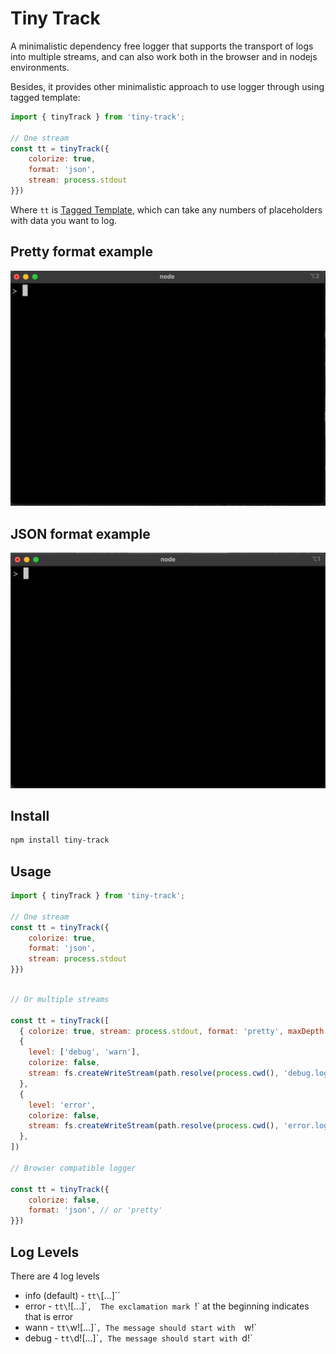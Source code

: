 # Tiny Track

A minimalistic dependency free logger that supports the transport of logs into multiple streams, and can also work both in the browser and in nodejs environments.

Besides, it provides other minimalistic approach to use logger through using tagged template: 

```js
import { tinyTrack } from 'tiny-track';

// One stream
const tt = tinyTrack({
    colorize: true,
    format: 'json',
    stream: process.stdout
}})
```

Where `tt` is [Tagged Template](https://developer.mozilla.org/en-US/docs/Web/JavaScript/Reference/Template_literals#tagged_templates), which can take any numbers of placeholders with data you want to log. 

## Pretty format example

![pretty format demo](./static/pretty-demo.gif)

## JSON format example

![json format demo](./static/json-demo.gif)

## Install

```sh
npm install tiny-track
```

## Usage

```js
import { tinyTrack } from 'tiny-track';

// One stream
const tt = tinyTrack({
    colorize: true,
    format: 'json',
    stream: process.stdout
}})
```

```js 

// Or multiple streams

const tt = tinyTrack([
  { colorize: true, stream: process.stdout, format: 'pretty', maxDepth: 5 },
  {
    level: ['debug', 'warn'],
    colorize: false,
    stream: fs.createWriteStream(path.resolve(process.cwd(), 'debug.log')),
  },
  {
    level: 'error',
    colorize: false,
    stream: fs.createWriteStream(path.resolve(process.cwd(), 'error.log')),
  },
])

// Browser compatible logger

const tt = tinyTrack({
    colorize: false,
    format: 'json', // or 'pretty'
}})

```

## Log Levels 
There are 4 log levels
- info (default) - `tt\`<log-message>[...<any-data>]\``
- error - `tt\`!<log-message>[...<any-data>]\``,  The exclamation mark `!` at the beginning indicates that is error
- wann  - `tt\`w!<log-message>[...<any-data>]\``, The message should start with  `w!`
- debug  - `tt\`d!<log-message>[...<any-data>]\``, The message should start with `d!`

